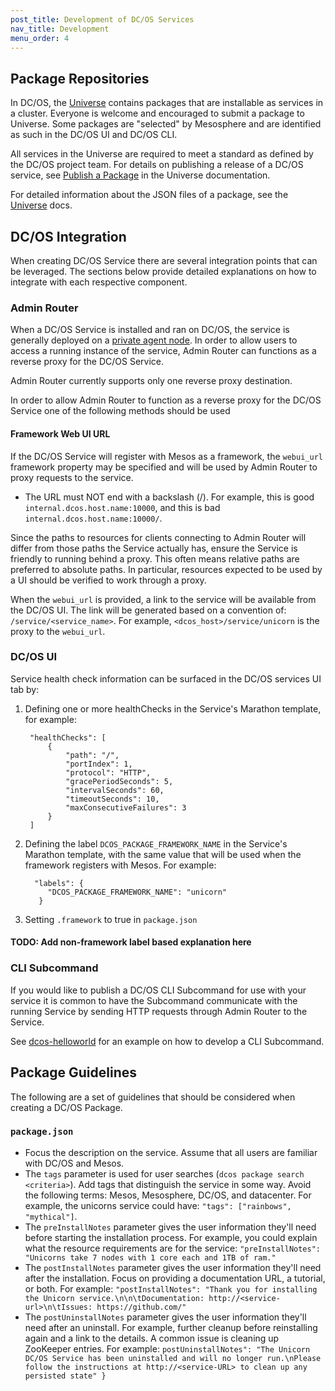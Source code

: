 ```yaml
---
post_title: Development of DC/OS Services
nav_title: Development
menu_order: 4
---
```


## <a name="universe"></a>Package Repositories

In DC/OS, the [Universe][1] contains packages that are installable as services in a cluster. Everyone is welcome and encouraged to submit a package to Universe. Some packages are "selected" by Mesosphere and are identified as such in the DC/OS UI and DC/OS CLI.

All services in the Universe are required to meet a standard as defined by the DC/OS project team. For details on publishing a release of a DC/OS service, see [Publish a Package][2] in the Universe documentation.

For detailed information about the JSON files of a package, see the [Universe][1] docs.

## <a name="dcos-integration"></a>DC/OS Integration

When creating DC/OS Service there are several integration points that can be leveraged. The sections below provide detailed explanations on how to integrate with each respective component.

### <a name="adminrouter"></a>Admin Router

When a DC/OS Service is installed and ran on DC/OS, the service is generally deployed on a [private agent node][3]. In order to allow users to access a running instance of the service, Admin Router can functions as a reverse proxy for the DC/OS Service.

Admin Router currently supports only one reverse proxy destination.

In order to allow Admin Router to function as a reverse proxy for the DC/OS Service one of the following methods should be used

#### Framework Web UI URL

If the DC/OS Service will register with Mesos as a framework, the `webui_url` framework property may be specified and will be used by Admin Router to proxy requests to the service.

* The URL must NOT end with a backslash (/). For example, this is good `internal.dcos.host.name:10000`, and this is bad `internal.dcos.host.name:10000/`.

Since the paths to resources for clients connecting to Admin Router will differ from those paths the Service actually has, ensure the Service is friendly to running behind a proxy. This often means relative paths are preferred to absolute paths. In particular, resources expected to be used by a UI should be verified to work through a proxy.

When the `webui_url` is provided, a link to the service will be available from the DC/OS UI. The link will be generated based on a convention of: `/service/<service_name>`. For example, `<dcos_host>/service/unicorn` is the proxy to the `webui_url`.

### <a name="dcos-ui"></a>DC/OS UI

Service health check information can be surfaced in the DC/OS services UI tab by:

1. Defining one or more healthChecks in the Service's Marathon template, for example:

        "healthChecks": [
            {
                "path": "/",
                "portIndex": 1,
                "protocol": "HTTP",
                "gracePeriodSeconds": 5,
                "intervalSeconds": 60,
                "timeoutSeconds": 10,
                "maxConsecutiveFailures": 3
            }
        ]

2. Defining the label `DCOS_PACKAGE_FRAMEWORK_NAME` in the Service's Marathon template, with the same value that will be used when the framework registers with Mesos. For example:

         "labels": {
            "DCOS_PACKAGE_FRAMEWORK_NAME": "unicorn"
          }

3. Setting `.framework` to true in `package.json`

#### TODO: Add non-framework label based explanation here

### <a name="cli-subcommand"></a>CLI Subcommand

If you would like to publish a DC/OS CLI Subcommand for use with your service it is common to have the Subcommand communicate with the running Service by sending HTTP requests through Admin Router to the Service.

See [dcos-helloworld][6] for an example on how to develop a CLI Subcommand.

## Package Guidelines

The following are a set of guidelines that should be considered when creating a DC/OS Package.

### `package.json`

* Focus the description on the service. Assume that all users are familiar with DC/OS and Mesos.
* The `tags` parameter is used for user searches (`dcos package search <criteria>`). Add tags that distinguish the service in some way. Avoid the following terms: Mesos, Mesosphere, DC/OS, and datacenter. For example, the unicorns service could have: `"tags": ["rainbows", "mythical"]`.
* The `preInstallNotes` parameter gives the user information they'll need before starting the installation process. For example, you could explain what the resource requirements are for the service: `"preInstallNotes": "Unicorns take 7 nodes with 1 core each and 1TB of ram."`
* The `postInstallNotes` parameter gives the user information they'll need after the installation. Focus on providing a documentation URL, a tutorial, or both. For example: `"postInstallNotes": "Thank you for installing the Unicorn service.\n\n\tDocumentation: http://<service-url>\n\tIssues: https://github.com/"`
* The `postUninstallNotes` parameter gives the user information they'll need after an uninstall. For example, further cleanup before reinstalling again and a link to the details. A common issue is cleaning up ZooKeeper entries. For example: `postUninstallNotes": "The Unicorn DC/OS Service has been uninstalled and will no longer run.\nPlease follow the instructions at http://<service-URL> to clean up any persisted state" }`

 [1]: http://mesosphere.github.io/universe/
 [2]: http://mesosphere.github.io/universe/#publish-a-package-1
 [3]: /docs/1.7/administration/securing-your-cluster/
 [4]: https://github.com/mesosphere/universe
 [5]: http://mesosphere.github.io/universe/#submit-your-package
 [6]: https://github.com/mesosphere/dcos-helloworld
